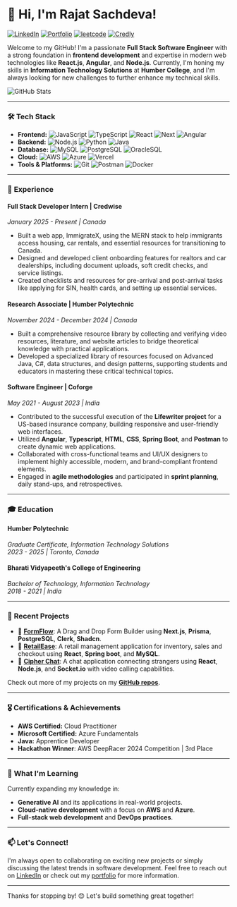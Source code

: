 # 👋 Hi, I'm Rajat Sachdeva!

[![LinkedIn](https://img.shields.io/badge/LinkedIn-blue?style=for-the-badge&logo=linkedin)](https://www.linkedin.com/in/rajatsachdeva31/)
[![Portfolio](https://img.shields.io/badge/Portfolio-website-blue?style=for-the-badge&logo=web)](https://rajatsachdeva.me/)
[![leetcode](https://img.shields.io/badge/LeetCode-000000?style=for-the-badge&logo=LeetCode)](https://leetcode.com/u/rajatsachdeva31/)
[![Credly](https://img.shields.io/badge/-Credly-FF6B00?style=for-the-badge&logo=credly&logoColor=white)](https://www.credly.com/users/rajatsachdeva31/)

Welcome to my GitHub! I'm a passionate **Full Stack Software Engineer** with a strong foundation in **frontend development** and expertise in modern web technologies like **React.js**, **Angular**, and **Node.js**. Currently, I'm honing my skills in **Information Technology Solutions** at **Humber College**, and I'm always looking for new challenges to further enhance my technical skills.

![GitHub Stats](https://github-readme-stats.vercel.app/api/top-langs/?username=rajatsachdeva31&theme=dark&show_icons=true&hide_border=true&layout=compact)

---

### 🛠️ **Tech Stack**

- **Frontend:** ![JavaScript](https://img.shields.io/badge/-JavaScript-F7DF1E?logo=javascript&logoColor=black) ![TypeScript](https://img.shields.io/badge/TypeScript-3178C6?logo=typescript&logoColor=white) ![React](https://img.shields.io/badge/-React.js-61DAFB?logo=react&logoColor=black) ![Next](https://img.shields.io/badge/next.js-000000?logo=nextdotjs&logoColor=white) ![Angular](https://img.shields.io/badge/-Angular-DD0031?logo=angular&logoColor=white)
- **Backend:** ![Node.js](https://img.shields.io/badge/-Node.js-339933?logo=node.js&logoColor=white) ![Python](https://img.shields.io/badge/-Python-3776AB?logo=python&logoColor=white) ![Java](https://img.shields.io/badge/-Java-ED8B00?logo=openjdk&logoColor=white)
- **Database:** ![MySQL](https://img.shields.io/badge/-SQL-4479A1?logo=MySQL&logoColor=white) ![PostgreSQL](https://img.shields.io/badge/PostgreSQL-316192?logo=postgresql&logoColor=white) ![OracleSQL](https://img.shields.io/badge/Oracle-F80000?&logo=Oracle&logoColor=white)
- **Cloud:** ![AWS](https://img.shields.io/badge/Amazon_AWS-232F3E?logo=amazon-web-services&logoColor=white) ![Azure](https://img.shields.io/badge/Microsoft_Azure-0078D4?logo=microsoft-azure&logoColor=white) ![Vercel](https://img.shields.io/badge/Vercel-000000?logo=vercel&logoColor=white)
- **Tools & Platforms:** ![Git](https://img.shields.io/badge/-Git-F05032?logo=git&logoColor=white) ![Postman](https://img.shields.io/badge/-Postman-FF6C37?logo=postman&logoColor=white) ![Docker](https://img.shields.io/badge/-Docker-2496ED?logo=docker&logoColor=white)

---

### 💼 **Experience**

#### **Full Stack Developer Intern** | Credwise  
*January 2025 - Present | Canada*  
- Built a web app, ImmigrateX, using the MERN stack to help immigrants access housing, car rentals, and essential resources for transitioning to Canada.
- Designed and developed client onboarding features for realtors and car dealerships, including document uploads, soft credit checks, and service listings.
- Created checklists and resources for pre-arrival and post-arrival tasks like applying for SIN, health cards, and setting up essential services.

#### **Research Associate** | Humber Polytechnic  
*November 2024 - December 2024 | Canada*  
- Built a comprehensive resource library by collecting and verifying video resources, literature, and website articles to bridge theoretical knowledge with practical applications.
- Developed a specialized library of resources focused on Advanced Java, C#, data structures, and design patterns, supporting students and educators in mastering these critical technical topics.

#### **Software Engineer** | Coforge  
*May 2021 - August 2023 | India*  
- Contributed to the successful execution of the **Lifewriter project** for a US-based insurance company, building responsive and user-friendly web interfaces.  
- Utilized **Angular**, **Typescript**, **HTML**, **CSS**, **Spring Boot**, and **Postman** to create dynamic web applications.  
- Collaborated with cross-functional teams and UI/UX designers to implement highly accessible, modern, and brand-compliant frontend elements.  
- Engaged in **agile methodologies** and participated in **sprint planning**, daily stand-ups, and retrospectives.

---

### 🎓 **Education**

#### **Humber Polytechnic**  
*Graduate Certificate, Information Technology Solutions*  
*2023 - 2025 | Toronto, Canada*  

#### **Bharati Vidyapeeth's College of Engineering**  
*Bachelor of Technology, Information Technology*  
*2018 - 2021 | India*

---

### 🚀 **Recent Projects**

- 🔗 [**FormFlow**](https://github.com/rajatsachdeva31/FormFlow): A Drag and Drop Form Builder using **Next.js**, **Prisma**, **PostgreSQL**, **Clerk**, **Shadcn**.
- 🔗 [**RetailEase**](https://github.com/rajatsachdeva31/retailEase): A retail management application for inventory, sales and checkout using **React**, **Spring boot**, and **MySQL**.
- 🔗 [**Cipher Chat**](https://github.com/rajatsachdeva31/cipher-chat): A chat application connecting strangers using **React**, **Node.js**, and **Socket.io** with video calling capabilities.

Check out more of my projects on my [**GitHub repos**](https://github.com/rajatsachdeva31?tab=repositories).

---

### 🎖️ **Certifications & Achievements**

- **AWS Certified:** Cloud Practitioner
- **Microsoft Certified:** Azure Fundamentals
- **Java:** Apprentice Developer
- **Hackathon Winner**: AWS DeepRacer 2024 Competition | 3rd Place

---

### 🌱 **What I'm Learning**

Currently expanding my knowledge in:
- **Generative AI** and its applications in real-world projects.
- **Cloud-native development** with a focus on **AWS** and **Azure**.
- **Full-stack web development** and **DevOps practices**.

---

### 📫 **Let's Connect!**

I'm always open to collaborating on exciting new projects or simply discussing the latest trends in software development. Feel free to reach out on [LinkedIn](https://www.linkedin.com/in/rajatsachdeva31) or check out my [portfolio](https://rajatsachdeva.me) for more information.

---

Thanks for stopping by! 😊 Let's build something great together!
